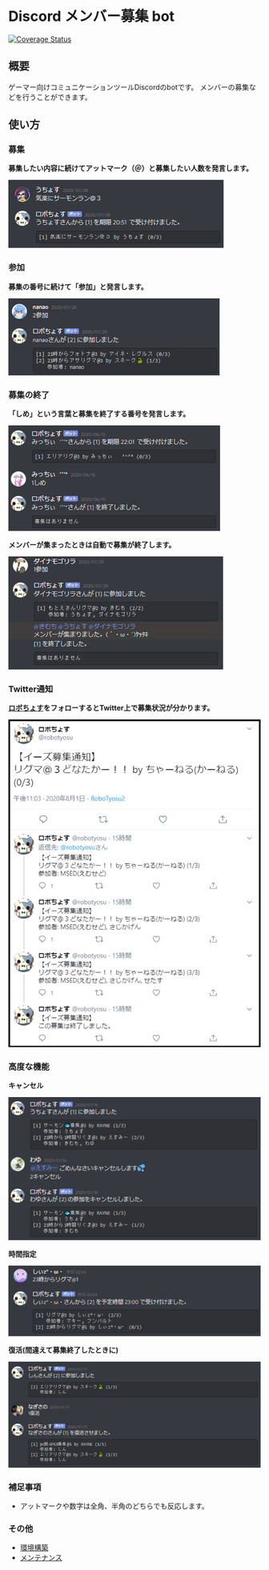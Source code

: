 # Discord メンバー募集 bot

[![Coverage Status](https://coveralls.io/repos/github/utyosu/discord-recruitment-bot/badge.svg?branch=master)](https://coveralls.io/github/utyosu/discord-recruitment-bot?branch=master)

## 概要

ゲーマー向けコミュニケーションツールDiscordのbotです。
メンバーの募集などを行うことができます。

## 使い方

### 募集

**募集したい内容に続けてアットマーク（＠）と募集したい人数を発言します。**

![recruitment](https://github.com/utyosu/discord-recruitment-bot/blob/master/github_assets/images/recruit.png?raw=true)

### 参加

**募集の番号に続けて「参加」と発言します。**

![join](https://github.com/utyosu/discord-recruitment-bot/blob/master/github_assets/images/join.png?raw=true)

### 募集の終了

**「しめ」という言葉と募集を終了する番号を発言します。**

![close](https://github.com/utyosu/discord-recruitment-bot/blob/master/github_assets/images/close.png?raw=true)

**メンバーが集まったときは自動で募集が終了します。**

![auto_close](https://github.com/utyosu/discord-recruitment-bot/blob/master/github_assets/images/auto_close.png?raw=true)

### Twitter通知

**[ロボちょす](https://twitter.com/robotyosu)をフォローするとTwitter上で募集状況が分かります。**

![twitter](https://github.com/utyosu/discord-recruitment-bot/blob/master/github_assets/images/twitter.png?raw=true)

### 高度な機能

**キャンセル**

![cancel](https://github.com/utyosu/discord-recruitment-bot/blob/master/github_assets/images/cancel.png?raw=true)

**時間指定**

![reserve](https://github.com/utyosu/discord-recruitment-bot/blob/master/github_assets/images/reserve.png?raw=true)

**復活(間違えて募集終了したときに)**

![resurrection](https://github.com/utyosu/discord-recruitment-bot/blob/master/github_assets/images/resurrection.png?raw=true)

### 補足事項

- アットマークや数字は全角、半角のどちらでも反応します。

### その他

- [環境構築](https://github.com/utyosu/provisioning)
- [メンテナンス](https://github.com/utyosu/discord-recruitment-bot/blob/master/MAINTENANCE.md)
